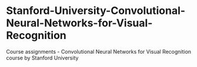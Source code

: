 # Stanford-University-Convolutional-Neural-Networks-for-Visual-Recognition
Course assignments - Convolutional Neural Networks for Visual Recognition course by Stanford University
